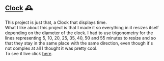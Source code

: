 ## [Clock](https://editor.p5js.org/ArturoGJ/present/aIS-icFkY) 🕰
This project is just that, a Clock that displays time.  
What I like about this project is that I made it so everything in it resizes itself depending on the diameter of the clock.
I had to use trigonometry for the lines representing 5, 10, 20, 25, 35, 40, 50 and 55 minutes to resize and so that they stay in the same place with the same direction, even though it's not complex at all I thought it was pretty cool.  
To see it live click [here](https://editor.p5js.org/ArturoGJ/present/aIS-icFkY).
